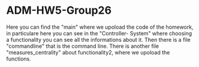 # ADM-HW5-Group26
Here you can find the "main" where we upoload the code of the homework, in particulare here you can see in the "Controller- System" where choosing a functionality you can see all the informations about it. Then there is a file "commandline" that is the command line. There is another file "measures_centrality" about functionality2, where we upoload the functions.
